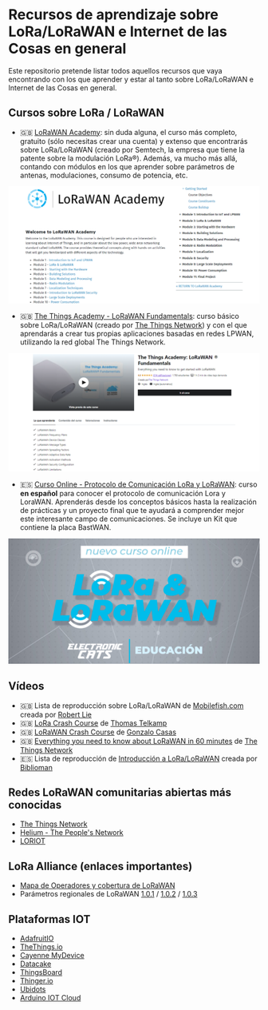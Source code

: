 # Recursos de aprendizaje sobre LoRa/LoRaWAN e Internet de las Cosas en general
Este repositorio pretende listar todos aquellos recursos que vaya encontrando con los que aprender y estar al tanto sobre LoRa/LoRaWAN e Internet de las Cosas en general.

## Cursos sobre LoRa / LoRaWAN

- 🇬🇧 [LoRaWAN Academy](https://lora-developers.semtech.com/learn/lorawan-academy): sin duda alguna, el curso más completo, gratuito (sólo necesitas crear una cuenta) y extenso que encontrarás sobre LoRa/LoRaWAN (creado por Semtech, la empresa que tiene la patente sobre la modulación LoRa®). Además, va mucho más allá, contando con módulos en los que aprender sobre parámetros de antenas, modulaciones, consumo de potencia, etc.

![LoRaWAN Academy](images/lorawan_academy.png)

- 🇬🇧 [The Things Academy - LoRaWAN Fundamentals](https://www.udemy.com/course/lorawan-fundamentals/): curso básico sobre LoRa/LoRaWAN (creado por [The Things Network](https://www.thethingsnetwork.org/)) y con el que aprendarás a crear tus propias aplicaciones basadas en redes LPWAN, utilizando la red global The Things Network.

![The Things Academy](images/the_things_academy.png)

- 🇪🇸 [Curso Online - Protocolo de Comunicación LoRa y LoRaWAN](https://electroniccats.com/store/lora-y-lorawan): curso **en español** para conocer el protocolo de comunicación Lora y LoraWAN. Aprenderás desde los conceptos básicos hasta la realización de prácticas y un proyecto final que te ayudará a comprender mejor este interesante campo de comunicaciones. Se incluye un Kit que contiene la placa BastWAN.

![Electronic Cats: LoRa & LoRaWAN](images/curso_lora_lorawan-electronic_cats.png)

## Vídeos
- 🇬🇧 Lista de reproducción sobre LoRa/LoRaWAN de [Mobilefish.com](https://www.youtube.com/watch?v=cUhAyyzlv2o&list=PLmL13yqb6OxdeOi97EvI8QeO8o-PqeQ0g) creada por [Robert Lie](https://twitter.com/mobilefish]) 
- 🇬🇧 [LoRa Crash Course](https://youtu.be/T3dGLqZrjIQ) de [Thomas Telkamp](https://twitter.com/telkamp)
- 🇬🇧 [LoRaWAN Crash Course](https://youtu.be/KFswTNjynEI) de [Gonzalo Casas](https://twitter.com/gnz)
- 🇬🇧 [Everything you need to know about LoRaWAN in 60 minutes](https://youtu.be/ZsVhYiX4_6o) de [The Things Network](https://twitter.com/thethingsntwrk)
- 🇪🇸 Lista de reproducción de [Introducción a LoRa/LoRaWAN](https://youtu.be/qs7Lz9g-mgg) creada por [Biblioman](https://twitter.com/biblioman09/)

## Redes LoRaWAN comunitarias abiertas más conocidas
- [The Things Network](https://www.thethingsnetwork.org/)
- [Helium - The People's Network](https://www.helium.com/)
- [LORIOT](https://www.loriot.io/)

## LoRa Alliance (enlaces importantes)
- [Mapa de Operadores y cobertura de LoRaWAN](https://lora-alliance.org/lorawan-coverage/)
- Parámetros regionales de LoRaWAN [1.0.1](https://lora-alliance.org/resource_hub/rp2-101-lorawan-regional-parameters-2/) / [1.0.2](https://lora-alliance.org/resource_hub/rp2-102-lorawan-regional-parameters/) / [1.0.3](https://lora-alliance.org/resource_hub/rp2-1-0-3-lorawan-regional-parameters/)

## Plataformas IOT
- [AdafruitIO](https://io.adafruit.com/)
- [TheThings.io](https://thethings.io/)
- [Cayenne MyDevice](https://mydevices.com/platform/)
- [Datacake](https://datacake.co/)
- [ThingsBoard](https://thingsboard.io/)
- [Thinger.io](https://thinger.io/)
- [Ubidots](https://ubidots.com/)
- [Arduino IOT Cloud](https://create.arduino.cc/iot/things)